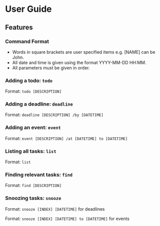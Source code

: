 # User Guide

## Features 

### Command Format
- Words in square brackets are user specified items e.g. [NAME] can be John.
- All date and time is given using the format YYYY-MM-DD HH:MM.
- All parameters must be given in order.

### Adding a todo: `todo`
Format: `todo [DESCRIPTION]`

### Adding a deadline: `deadline`
Format: `deadline [DESCRIPTION] /by [DATETIME]`

### Adding an event: `event`
Format: `event [DESCRIPTION] /at [DATETIME] to [DATETIME]`

### Listing all tasks: `list`
Format: `list`

### Finding relevant tasks: `find`
Format: `find [DESCRIPTION]`

### Snoozing tasks: `snooze`
Format: `snooze [INDEX] [DATETIME]` for deadlines

Format: `snooze [INDEX] [DATETIME] to [DATETIME]` for events



